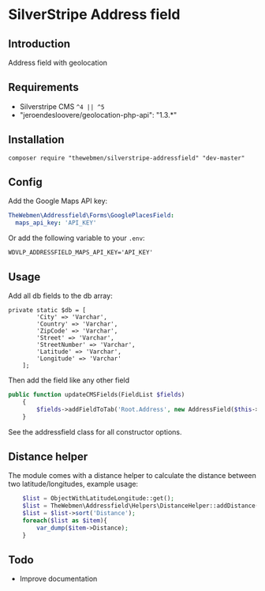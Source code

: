 # SilverStripe Address field

## Introduction

Address field with geolocation

## Requirements

* Silverstripe CMS `^4 || ^5`
* "jeroendesloovere/geolocation-php-api": "1.3.*"

## Installation

```
composer require "thewebmen/silverstripe-addressfield" "dev-master"
```

## Config
Add the Google Maps API key:

```yaml
TheWebmen\Addressfield\Forms\GooglePlacesField:
  maps_api_key: 'API_KEY'
```

Or add the following variable to your `.env`:

```
WDVLP_ADDRESSFIELD_MAPS_API_KEY='API_KEY'
```

## Usage
Add all db fields to the db array:
```
private static $db = [
        'City' => 'Varchar',
        'Country' => 'Varchar',
        'ZipCode' => 'Varchar',
        'Street' => 'Varchar',
        'StreetNumber' => 'Varchar',
        'Latitude' => 'Varchar',
        'Longitude' => 'Varchar'
    ];
```
Then add the field like any other field
```php
public function updateCMSFields(FieldList $fields)
    {
        $fields->addFieldToTab('Root.Address', new AddressField($this->owner));
    }
```

See the addressfield class for all constructor options.

## Distance helper
The module comes with a distance helper to calculate the distance between two latitude/longitudes, example usage:
```php
    $list = ObjectWithLatitudeLongitude::get();
    $list = TheWebmen\Addressfield\Helpers\DistanceHelper::addDistance($list, '52.2112', '5.9699');
    $list = $list->sort('Distance');
    foreach($list as $item){
        var_dump($item->Distance);
    }
```

## Todo
* Improve documentation
